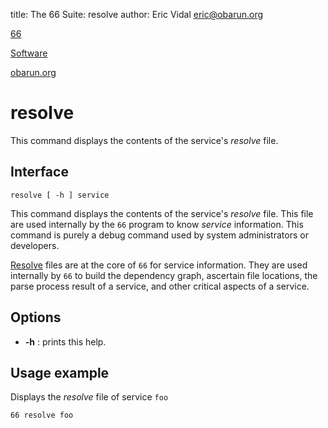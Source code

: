 title: The 66 Suite: resolve
author: Eric Vidal <eric@obarun.org>

[66](index.html)

[Software](https://web.obarun.org/software)

[obarun.org](https://web.obarun.org)

# resolve

This command displays the contents of the service's *resolve* file.

## Interface

```
resolve [ -h ] service
```

This command displays the contents of the service's *resolve* file. This file are used internally by the `66` program to know *service* information. This command is purely a debug command used by system administrators or developers.

[Resolve](deeper.html#resolve-files) files are at the core of `66` for service information. They are used internally by `66` to build the dependency graph, ascertain file locations, the parse process result of a service, and other critical aspects of a service.

## Options

- **-h** : prints this help.

## Usage example

Displays the *resolve* file of service `foo`

```
66 resolve foo
```